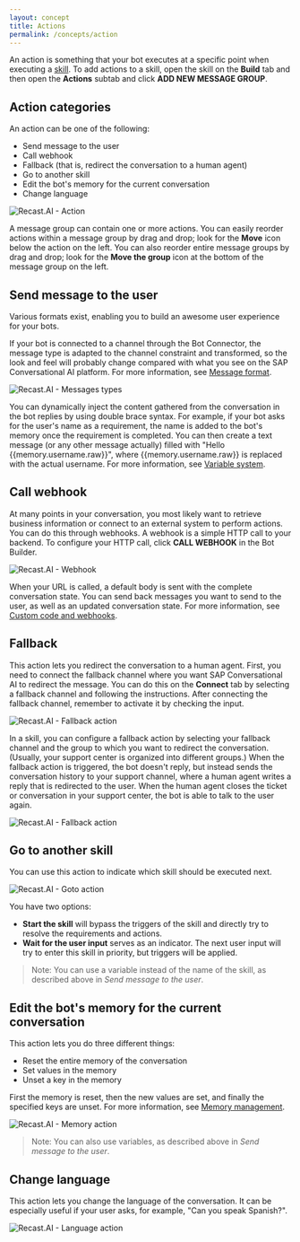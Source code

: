 ```yaml
---
layout: concept
title: Actions
permalink: /concepts/action
---
```


An action is something that your bot executes at a specific point when executing a [skill](https://recast.ai/docs/concepts/what-skill). To add actions to a skill, open the skill on the **Build** tab and then open the **Actions** subtab and click **ADD NEW MESSAGE GROUP**.

## Action categories

An action can be one of the following:

- Send message to the user
- Call webhook
- Fallback (that is, redirect the conversation to a human agent)
- Go to another skill
- Edit the bot's memory for the current conversation
- Change language

![Recast.AI - Action](//cdn.recast.ai/man/actions-type.png)

A message group can contain one or more actions. You can easily reorder actions within a message group by drag and drop; look for the **Move** icon below the action on the left. You can also reorder entire message groups by drag and drop; look for the **Move the group** icon at the bottom of the message group on the left.

## Send message to the user

Various formats exist, enabling you to build an awesome user experience for your bots.

If your bot is connected to a channel through the Bot Connector, the message type is adapted to the channel constraint and transformed, so the look and feel will probably change compared with what you see on the SAP Conversational AI platform. For more information, see [Message format](https://recast.ai/docs/concepts/builder_messages).

![Recast.AI - Messages types](//cdn.recast.ai/man/recast-ai-type-of-messages.png)

You can dynamically inject the content gathered from the conversation in the bot replies by using double brace syntax. For example, if your bot asks for the user's name as a requirement, the name is added to the bot's memory once the requirement is completed. You can then create a text message (or any other message actually) filled with "Hello {{memory.username.raw}}", where {{memory.username.raw}} is replaced with the actual username. For more information, see [Variable system](https://recast.ai/docs/concepts/builder_messages).

## Call webhook

At many points in your conversation, you most likely want to retrieve business information or connect to an external system to perform actions. You can do this through webhooks. A webhook is a simple HTTP call to your backend. To configure your HTTP call, click **CALL WEBHOOK** in the Bot Builder.

![Recast.AI - Webhook](//cdn.recast.ai/man/webhook/header.png)

When your URL is called, a default body is sent with the complete conversation state. You can send back messages you want to send to the user, as well as an updated conversation state. For more information, see [Custom code and webhooks](https://recast.ai/docs/concepts/code-and-webhook).

## Fallback

This action lets you redirect the conversation to a human agent. First, you need to connect the fallback channel where you want SAP Conversational AI to redirect the message. You can do this on the **Connect** tab by selecting a fallback channel and following the instructions. After connecting the fallback channel, remember to activate it by checking the input.

![Recast.AI - Fallback action](https://cdn.recast.ai/man/fallback-channel.png)

In a skill, you can configure a fallback action by selecting your fallback channel and the group to which you want to redirect the conversation. (Usually, your support center is organized into different groups.) When the fallback action is triggered, the bot doesn't reply, but instead sends the conversation history to your support channel, where a human agent writes a reply that is redirected to the user. When the human agent closes the ticket or conversation in your support center, the bot is able to talk to the user again.

![Recast.AI - Fallback action](https://cdn.recast.ai/man/fallback-action.png)

## Go to another skill

You can use this action to indicate which skill should be executed next.

![Recast.AI - Goto action](//cdn.recast.ai/man/recast-ai-goto-action.png)

You have two options:

- **Start the skill** will bypass the triggers of the skill and directly try to resolve the requirements and actions.
- **Wait for the user input** serves as an indicator. The next user input will try to enter this skill in priority, but triggers will be applied.

> Note: You can use a variable instead of the name of the skill, as described above in *Send message to the user*.

## Edit the bot's memory for the current conversation

This action lets you do three different things:

* Reset the entire memory of the conversation
* Set values in the memory
* Unset a key in the memory

First the memory is reset, then the new values are set, and finally the specified keys are unset. For more information, see [Memory management](https://recast.ai/docs/concepts/memory-management).

![Recast.AI - Memory action](//cdn.recast.ai/man/recast-ai-memory-action.png)

> Note: You can also use variables, as described above in *Send message to the user*.

## Change language

This action lets you change the language of the conversation. It can be especially useful if your user asks, for example, "Can you speak Spanish?".

![Recast.AI - Language action](//cdn.recast.ai/man/recast-ai-language-action.png)

